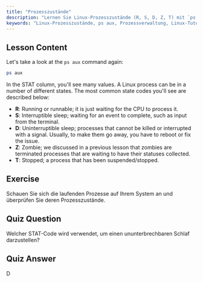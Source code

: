 ```yaml
---
title: "Prozesszustände"
description: "Lernen Sie Linux-Prozesszustände (R, S, D, Z, T) mit `ps aux`. Verstehen Sie gängige STAT-Codes und verwalten Sie Prozesse effektiv. Starten Sie Ihre Linux-Reise!"
keywords: "Linux-Prozesszustände, ps aux, Prozessverwaltung, Linux-Tutorial, Linux für Anfänger, STAT-Codes, Linux-Anleitung"
---
```


## Lesson Content

Let's take a look at the `ps aux` command again:

```bash
ps aux
```

In the STAT column, you'll see many values. A Linux process can be in a number of different states. The most common state codes you'll see are described below:

- **R**: Running or runnable; it is just waiting for the CPU to process it.
- **S**: Interruptible sleep; waiting for an event to complete, such as input from the terminal.
- **D**: Uninterruptible sleep; processes that cannot be killed or interrupted with a signal. Usually, to make them go away, you have to reboot or fix the issue.
- **Z**: Zombie; we discussed in a previous lesson that zombies are terminated processes that are waiting to have their statuses collected.
- **T**: Stopped; a process that has been suspended/stopped.

## Exercise

Schauen Sie sich die laufenden Prozesse auf Ihrem System an und überprüfen Sie deren Prozesszustände.

## Quiz Question

Welcher STAT-Code wird verwendet, um einen ununterbrechbaren Schlaf darzustellen?

## Quiz Answer

D
